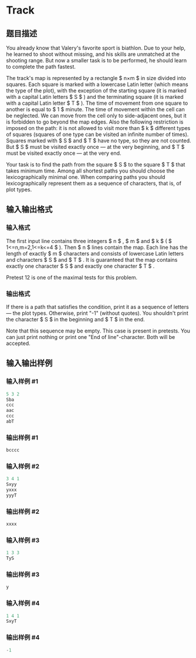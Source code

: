 # Track

## 题目描述

You already know that Valery's favorite sport is biathlon. Due to your help, he learned to shoot without missing, and his skills are unmatched at the shooting range. But now a smaller task is to be performed, he should learn to complete the path fastest.

The track's map is represented by a rectangle $ n×m $ in size divided into squares. Each square is marked with a lowercase Latin letter (which means the type of the plot), with the exception of the starting square (it is marked with a capital Latin letters $ S $ ) and the terminating square (it is marked with a capital Latin letter $ T $ ). The time of movement from one square to another is equal to $ 1 $ minute. The time of movement within the cell can be neglected. We can move from the cell only to side-adjacent ones, but it is forbidden to go beyond the map edges. Also the following restriction is imposed on the path: it is not allowed to visit more than $ k $ different types of squares (squares of one type can be visited an infinite number of times). Squares marked with $ S $ and $ T $ have no type, so they are not counted. But $ S $ must be visited exactly once — at the very beginning, and $ T $ must be visited exactly once — at the very end.

Your task is to find the path from the square $ S $ to the square $ T $ that takes minimum time. Among all shortest paths you should choose the lexicographically minimal one. When comparing paths you should lexicographically represent them as a sequence of characters, that is, of plot types.

## 输入输出格式

### 输入格式

The first input line contains three integers $ n $ , $ m $ and $ k $ ( $ 1<=n,m=2,1<=k<=4 $ ). Then $ n $ lines contain the map. Each line has the length of exactly $ m $ characters and consists of lowercase Latin letters and characters $ S $ and $ T $ . It is guaranteed that the map contains exactly one character $ S $ and exactly one character $ T $ .

Pretest 12 is one of the maximal tests for this problem.

### 输出格式

If there is a path that satisfies the condition, print it as a sequence of letters — the plot types. Otherwise, print "-1" (without quotes). You shouldn't print the character $ S $ in the beginning and $ T $ in the end.

Note that this sequence may be empty. This case is present in pretests. You can just print nothing or print one "End of line"-character. Both will be accepted.

## 输入输出样例

### 输入样例 #1

```cpp
5 3 2
Sba
ccc
aac
ccc
abT

```
### 输出样例 #1

```cpp
bcccc

```
### 输入样例 #2

```cpp
3 4 1
Sxyy
yxxx
yyyT

```
### 输出样例 #2

```cpp
xxxx

```
### 输入样例 #3

```cpp
1 3 3
TyS

```
### 输出样例 #3

```cpp
y

```
### 输入样例 #4

```cpp
1 4 1
SxyT

```
### 输出样例 #4

```cpp
-1

```
